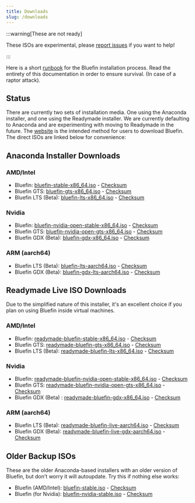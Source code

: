 ```yaml
---
title: Downloads
slug: /downloads
---
```


:::warning[These are not ready]

These ISOs are experimental, please [report issues](https://github.com/ublue-os/titanoboa/issues) if you want to help!

:::

Here is a short [runbook](/installation) for the Bluefin installation process. Read the entirety of this documentation in order to ensure survival. (In case of a raptor attack).

## Status

There are currently two sets of installation media. One using the Anaconda installer, and one using the Readymade installer. We are currently defaulting to Anaconda and are experimenting with moving to Readymade in the future. The [website](https://projectbluefin.io) is the intended method for users to download Bluefin. The direct ISOs are linked below for convenience:

## Anaconda Installer Downloads

### AMD/Intel

- Bluefin: [bluefin-stable-x86_64.iso](https://download.projectbluefin.io/bluefin-stable-x86_64.iso) - [Checksum](https://download.projectbluefin.io/bluefin-stable-x86_64.iso-CHECKSUM)
- Bluefin GTS: [bluefin-gts-x86_64.iso](https://download.projectbluefin.io/bluefin-gts-x86_64.iso) - [Checksum](https://download.projectbluefin.io/bluefin-gts-x86_64.iso-CHECKSUM)
- Bluefin LTS (Beta): [bluefin-lts-x86_64.iso](https://download.projectbluefin.io/bluefin-lts-x86_64.iso) - [Checksum](https://download.projectbluefin.io/bluefin-lts-x86_64.iso-CHECKSUM)

### Nvidia

- Bluefin: [bluefin-nvidia-open-stable-x86_64.iso](https://download.projectbluefin.io/bluefin-nvidia-open-stable-x86_64.iso) - [Checksum](https://download.projectbluefin.io/bluefin-nvidia-open-stable-x86_64.iso-CHECKSUM)
- Bluefin GTS: [bluefin-nvidia-open-gts-x86_64.iso](https://download.projectbluefin.io/bluefin-nvidia-open-gts-x86_64.iso) - [Checksum](https://download.projectbluefin.io/bluefin-nvidia-open-gts-x86_64.iso-CHECKSUM)
- Bluefin GDX (Beta): [bluefin-gdx-x86_64.iso](https://download.projectbluefin.io/bluefin-gdx-lts-x86_64.iso) - [Checksum](https://download.projectbluefin.io/bluefin-gdx-lts-x86_64.iso-CHECKSUM)

### ARM (aarch64)

- Bluefin LTS (Beta): [bluefin-lts-aarch64.iso](https://download.projectbluefin.io/bluefin-lts-aarch64.iso) - [Checksum](https://download.projectbluefin.io/bluefin-lts-aarch64.iso-CHECKSUM)
- Bluefin GDX (Beta): [bluefin-gdx-lts-aarch64.iso](https://download.projectbluefin.io/bluefin-gdx-lts-aarch64.iso) - [Checksum](https://download.projectbluefin.io/bluefin-gdx-lts-aarch64.iso-CHECKSUM)

## Readymade Live ISO Downloads

Due to the simplified nature of this installer, it's an excellent choice if you plan on using Bluefin inside virtual machines. 

### AMD/Intel

- Bluefin: [readymade-bluefin-stable-x86_64.iso](https://download.projectbluefin.io/readymade-bluefin-stable-x86_64.iso) - [Checksum](https://download.projectbluefin.io/readymade-bluefin-stable-x86_64.iso-CHECKSUM)
- Bluefin GTS: [readymade-bluefin-gts-x86_64.iso](https://download.projectbluefin.io/readymade-bluefin-gts-x86_64.iso) - [Checksum](https://download.projectbluefin.io/readymade-bluefin-gts-x86_64.iso-CHECKSUM)
- Bluefin LTS (Beta): [readymade-bluefin-lts-x86_64.iso](https://download.projectbluefin.io/readymade-bluefin-lts-x86_64.iso) - [Checksum](https://download.projectbluefin.io/readymade-bluefin-lts-x86_64.iso-CHECKSUM)

### Nvidia

- Bluefin: [readymade-bluefin-nvidia-open-stable-x86_64.iso](https://download.projectbluefin.io/readymade-bluefin-nvidia-open-stable-x86_64.iso) - [Checksum](https://download.projectbluefin.io/readymade-bluefin-nvidia-open-stable-x86_64.iso-CHECKSUM)
- Bluefin GTS: [readymade-bluefin-nvidia-open-gts-x86_64.iso](https://download.projectbluefin.io/readymade-bluefin-nvidia-open-gts-x86_64.iso) - [Checksum](https://download.projectbluefin.io/readymade-bluefin-nvidia-open-gts-x86_64.iso-CHECKSUM)
- Bluefin GDX (Beta) : [readymade-bluefin-gdx-x86_64.iso](https://download.projectbluefin.io/readymade-bluefin-gdx-x86_64.iso) - [Checksum](https://download.projectbluefin.io/readymade-bluefin-gdx-x86_64.iso-CHECKSUM)

### ARM (aarch64)

- Bluefin LTS (Beta): [readymade-bluefin-live-aarch64.iso](https://download.projectbluefin.io/readymade-bluefin-lts-aarch64.iso) - [Checksum](https://download.projectbluefin.io/readymade-bluefin-lts-aarch64.iso-CHECKSUM)
- Bluefin GDX (Beta): [readymade-bluefin-live-gdx-aarch64.iso](https://download.projectbluefin.io/readymade-bluefin-gdx-aarch64.iso) - [Checksum](https://download.projectbluefin.io/readymade-bluefin-gdx-aarch64.iso-CHECKSUM)

## Older Backup ISOs

These are the older Anaconda-based installers with an older version of Bluefin, but don't worry it will autoupdate. Try this if nothing else works:

- Bluefin (AMD/Intel): [bluefin-stable.iso](https://projectbluefin.dev/bluefin-stable.iso) - [Checksum](https://projectbluefin.dev/bluefin-stable.iso-CHECKSUM)
- Bluefin (for Nvidia):  [bluefin-nvidia-stable.iso](https://projectbluefin.dev/bluefin-nvidia-stable.iso) - [Checksum](https://projectbluefin.dev/bluefin-nvidia-stable.iso-CHECKSUM)

